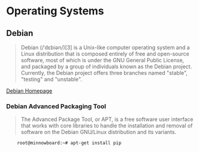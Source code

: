 Operating Systems
==

## Debian

> Debian (/ˈdɛbiən/)[3] is a Unix-like computer operating system and a Linux distribution that is composed entirely of free and open-source software, most of which is under the GNU General Public License, and packaged by a group of individuals known as the Debian project. Currently, the Debian project offers three branches named "stable", "testing" and "unstable".

[Debian Homepage](https://www.debian.org/)

### Debian Advanced Packaging Tool

> The Advanced Package Tool, or APT, is a free software user interface that works with core libraries to handle the installation and removal of software on the Debian GNU/Linux distribution and its variants.

```sh
    root@minnowboard:~# apt-get install pip
```
